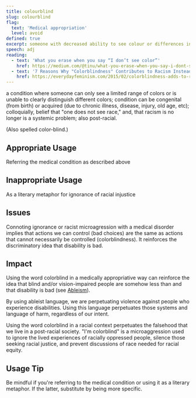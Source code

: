 ```yaml
---
title: colourblind
slug: colourblind
flag:
  text: 'Medical appropriation'
  level: avoid
defined: true
excerpt: someone with decreased ability to see colour or differences in colour; colloquially, the concept that someone "does not see race" and therefore, that race and racism no longer exist and no longer impact people's lives; a tool of white supremacy```
speech: adj
reading:
  - text: 'What you erase when you say “I don’t see color”'
    href: https://medium.com/@tinu/what-you-erase-when-you-say-i-dont-see-color-73360346afa7
  - text: '7 Reasons Why "Colorblindness" Contributes to Racism Instead of Solves It'
    href: https://everydayfeminism.com/2015/02/colorblindness-adds-to-racism/
---
```


a condition where someone can only see a limited range of colors or is unable to clearly distinguish different colors; condition can be congenital (from birth) or acquired (due to chronic illness, disease, injury, old age, etc); colloquially, belief that "one does not see race," and, that racism is no longer is a systemic problem; also post-racial.

(Also spelled color-blind.)

## Appropriate Usage

Referring the medical condition as described above

## Inappropriate Usage

As a literary metaphor for ignorance of racial injustice

## Issues

Connoting ignorance or racist microagression with a medical disorder implies that actions we can control (bad choices) are the same as actions that cannot necessarily be controlled (colorblindness). It reinforces the discriminatory idea that disability is bad.

## Impact

Using the word colorblind in a medically appropriative way can reinforce the idea that blind and/or vision-impaired people are somehow less than and that disability is bad (see [Ableism](/definitions/ableism)).

By using ableist language, we are perpetuating violence against people who experience disabilities. Using this language perpetuates those systems and language of harm, regardless of our intent.

Using the word colorblind in a racial context perpetuates the falsehood that we live in a post-racial society. "I'm colorblind" is a microaggression used to ignore the lived experiences of racially oppressed people, silence those seeking racial justice, and prevent discussions of race needed for racial equity.

## Usage Tip

Be mindful if you're referring to the medical condition or using it as a literary metaphor. If the latter, substitute by being more specific.
